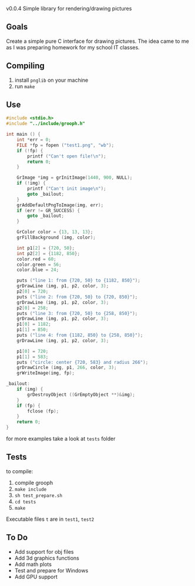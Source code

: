 v0.0.4
Simple library for rendering/drawing pictures
 
## Goals
Create a simple pure C interface for drawing pictures. The idea came to me as I was preparing homework for my school IT classes.
 
## Compiling
1) install ```pnglib``` on your machine
2) run ```make```

## Use
```c
#include <stdio.h>
#include "../include/grooph.h"

int main () {
	int *err = 0;
	FILE *fp = fopen ("test1.png", "wb");
	if (!fp) {
		printf ("Can't open file!\n");
		return 0;
	}

	GrImage *img = grInitImage(1440, 900, NULL);
	if (!img) {
		printf ("Can't init image\n");
		goto _bailout;
	}
	grAddDefaultPngToImage(img, err);
	if (err != GR_SUCCESS) {
		goto _bailout;
	}

	GrColor color = {13, 13, 13};
	grFillBackground (img, color);

	int p1[2] = {720, 50};
	int p2[2] = {1182, 850};
	color.red = 60;
	color.green = 56;
	color.blue = 24;

	puts ("line 1: from {720, 50} to {1182, 850}");
	grDrawLine (img, p1, p2, color, 3);
	p2[0] = 720;
	puts ("line 2: from {720, 50} to {720, 850}");
	grDrawLine (img, p1, p2, color, 3);
	p2[0] = 258;
	puts ("line 3: from {720, 50} to {258, 850}");
	grDrawLine (img, p1, p2, color, 3);
	p1[0] = 1182;
	p1[1] = 850;
	puts ("line 4: from {1182, 850} to {258, 850}");
	grDrawLine (img, p1, p2, color, 3);

	p1[0] = 720;
	p1[1] = 583;
	puts ("circle: center {720, 583} and radius 266");
	grDrawCircle (img, p1, 266, color, 3);
	grWriteImage(img, fp);

_bailout:
	if (img) {
		grDestroyObject ((GrEmptyObject **)&img);
	}
	if (fp) {
		fclose (fp);
	}
	return 0;
}
```
for more examples take a look at ```tests``` folder

## Tests
to compile:
1) compile grooph
2) ```make include```
3) ```sh test_prepare.sh```
4) ```cd tests```
5) ```make```

Executable files ```t``` are in ```test1```, ```test2``` 

## To Do
* Add support for obj files
* Add 3d graphics functions
* Add math plots
* Test and prepare for Windows
* Add GPU support
